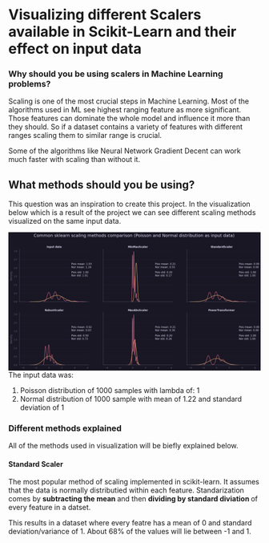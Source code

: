# Visualizing different Scalers available in Scikit-Learn and their effect on input data

### Why should you be using scalers in Machine Learning problems?

Scaling is one of the most crucial steps in Machine Learning. Most of the algorithms used in ML see highest ranging feature as more significant. Those features can dominate the whole model and influence it more than they should. So if a dataset contains a variety of features with different ranges scaling them to similar range is crucial.

Some of the algorithms like Neural Network Gradient Decent can work much faster with scaling than without it.

## What methods should you be using?

This question was an inspiration to create this project. In the visualization below which is a result of the project we can see different scaling methods visualized on the same input data.

<center>
<img src="Scaling Visualization - Result.png"
     alt="Markdown Monster icon"
     style="float: left; margin-right: 10px;" /> </center>

The input data was:

<ol>
<li>Poisson distribution of 1000 samples with lambda of: 1</li>
<li>Normal distribution of 1000 sample with mean of 1.22 and standard deviation of 1</li>
</ol>

### Different methods explained

All of the methods used in visualization will be biefly explained below.

#### Standard Scaler

The most popular method of scaling implemented in scikit-learn. It assumes that the data is normally distributied within each feature. Standarization comes by <b>subtracting the mean </b> and then <b>dividing by standard diviation </b> of every feature in a datset.

This results in a dataset where every featre has a mean of 0 and standard deviation/variance of 1. About 68% of the values will lie between -1 and 1.




